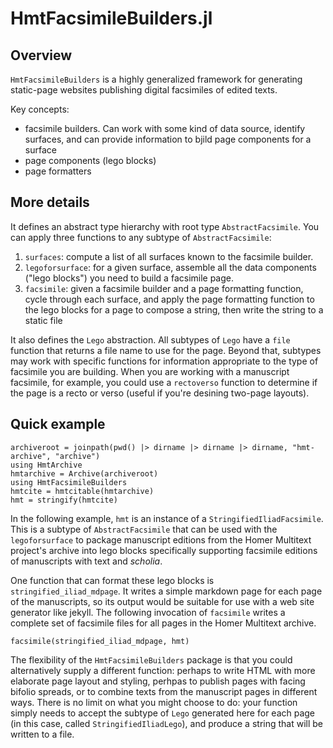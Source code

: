 # HmtFacsimileBuilders.jl

## Overview 

`HmtFacsimileBuilders` is a highly generalized framework for generating static-page websites publishing digital facsimiles of edited texts.

Key concepts:

- facsimile builders.  Can work with some kind of data source, identify surfaces, and can provide information to bjild page components for a surface
- page components (lego blocks)
- page formatters

## More details


It defines an abstract type hierarchy with root type `AbstractFacsimile`.  You can apply three functions to any subtype of `AbstractFacsimile`:

1. `surfaces`: compute a list of all surfaces known to the facsimile builder.
2. `legoforsurface`: for a given surface, assemble all the data components ("lego blocks") you need to build a facsimile page.  
3. `facsimile`: given a facsimile builder and a page formatting function, cycle through each surface, and apply the page formatting function to the lego blocks for a page to compose a string, then write the string to a static file

It also defines the `Lego` abstraction.  All subtypes of `Lego` have a `file` function that returns a file name to use for the page.  Beyond that, subtypes may work with specific functions for information appropriate to the type of facsimile you are building.  When you are working with a manuscript facsimile, for example, you could use a `rectoverso` function to determine if the page is a recto or verso (useful if you're desining two-page layouts).



## Quick example


```@setup overview
archiveroot = joinpath(pwd() |> dirname |> dirname |> dirname, "hmt-archive", "archive")
using HmtArchive
hmtarchive = Archive(archiveroot)
using HmtFacsimileBuilders
hmtcite = hmtcitable(hmtarchive)
hmt = stringify(hmtcite)
```

In the following example, `hmt` is an instance of a `StringifiedIliadFacsimile`.  This is a subtype of `AbstractFacsimile` that 
can be used with the `legoforsurface` to package manuscript editions from the Homer Multitext project's archive into lego blocks specifically supporting facsimile editions of manuscripts with text and *scholia*.  

One function that can format these lego blocks is `stringified_iliad_mdpage`.  It writes a simple markdown page for each page of the manuscripts, so its output would be suitable for use with a web site generator like jekyll. The following invocation of `facsimile` writes a complete set of facsimile files for all pages in the Homer Multitext archive.

```@example overview
facsimile(stringified_iliad_mdpage, hmt)
```

The flexibility of the `HmtFacsimileBuilders` package is that you could alternatively supply a different function:  perhaps to write HTML with more elaborate page layout and styling, perhpas to publish pages with facing bifolio spreads, or to combine texts from the manuscript pages in different ways.  There is no limit on what you might choose to do:  your function simply needs to accept the subtype of `Lego` generated here for each page (in this case, called `StringifiedIliadLego`), and produce a string that will be written to a file.